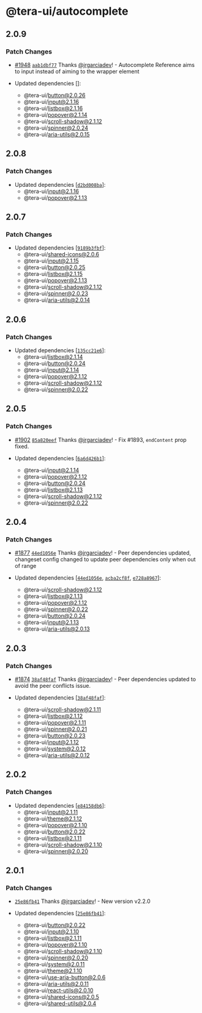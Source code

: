 # @tera-ui/autocomplete

## 2.0.9

### Patch Changes

- [#1948](https://github.com/nextui-org/nextui/pull/1948) [`aab1dbf77`](https://github.com/nextui-org/nextui/commit/aab1dbf77cee29375bf958e44bdf1d6da037cf1f) Thanks [@jrgarciadev](https://github.com/jrgarciadev)! - Autocomplete Reference aims to input instead of aiming to the wrapper element

- Updated dependencies []:
  - @tera-ui/button@2.0.26
  - @tera-ui/input@2.1.16
  - @tera-ui/listbox@2.1.16
  - @tera-ui/popover@2.1.14
  - @tera-ui/scroll-shadow@2.1.12
  - @tera-ui/spinner@2.0.24
  - @tera-ui/aria-utils@2.0.15

## 2.0.8

### Patch Changes

- Updated dependencies [[`d2bd008ba`](https://github.com/nextui-org/nextui/commit/d2bd008ba3d4de73f4405f1997b15466efd19a81)]:
  - @tera-ui/input@2.1.16
  - @tera-ui/popover@2.1.13

## 2.0.7

### Patch Changes

- Updated dependencies [[`9189b3fbf`](https://github.com/nextui-org/nextui/commit/9189b3fbf2d6d6cc6566009c71b37d5fcc566291)]:
  - @tera-ui/shared-icons@2.0.6
  - @tera-ui/input@2.1.15
  - @tera-ui/button@2.0.25
  - @tera-ui/listbox@2.1.15
  - @tera-ui/popover@2.1.13
  - @tera-ui/scroll-shadow@2.1.12
  - @tera-ui/spinner@2.0.23
  - @tera-ui/aria-utils@2.0.14

## 2.0.6

### Patch Changes

- Updated dependencies [[`135cc21e6`](https://github.com/nextui-org/nextui/commit/135cc21e6f0f2bee1f19e7e5799b6cea8179b7f5)]:
  - @tera-ui/listbox@2.1.14
  - @tera-ui/button@2.0.24
  - @tera-ui/input@2.1.14
  - @tera-ui/popover@2.1.12
  - @tera-ui/scroll-shadow@2.1.12
  - @tera-ui/spinner@2.0.22

## 2.0.5

### Patch Changes

- [#1902](https://github.com/nextui-org/nextui/pull/1902) [`85a820eef`](https://github.com/nextui-org/nextui/commit/85a820eeffe5df87e7622b0983788eb50adafe20) Thanks [@jrgarciadev](https://github.com/jrgarciadev)! - Fix #1893, `endContent` prop fixed.

- Updated dependencies [[`6a6d426b1`](https://github.com/nextui-org/nextui/commit/6a6d426b10fa7f92dfb20611e261347027393193)]:
  - @tera-ui/input@2.1.14
  - @tera-ui/popover@2.1.12
  - @tera-ui/button@2.0.24
  - @tera-ui/listbox@2.1.13
  - @tera-ui/scroll-shadow@2.1.12
  - @tera-ui/spinner@2.0.22

## 2.0.4

### Patch Changes

- [#1877](https://github.com/nextui-org/nextui/pull/1877) [`44ed1056e`](https://github.com/nextui-org/nextui/commit/44ed1056e717c56633f60cf289f78e9c7b83b648) Thanks [@jrgarciadev](https://github.com/jrgarciadev)! - Peer dependencies updated, changeset config changed to update peer dependencies only when out of range

- Updated dependencies [[`44ed1056e`](https://github.com/nextui-org/nextui/commit/44ed1056e717c56633f60cf289f78e9c7b83b648), [`acba2cf8f`](https://github.com/nextui-org/nextui/commit/acba2cf8f5ba1526bd44c6851e0ed7fdc6c0b8ae), [`e728a8967`](https://github.com/nextui-org/nextui/commit/e728a8967b1775be6a919f3b6bd6fc2267cc002d)]:
  - @tera-ui/scroll-shadow@2.1.12
  - @tera-ui/listbox@2.1.13
  - @tera-ui/popover@2.1.12
  - @tera-ui/spinner@2.0.22
  - @tera-ui/button@2.0.24
  - @tera-ui/input@2.1.13
  - @tera-ui/aria-utils@2.0.13

## 2.0.3

### Patch Changes

- [#1874](https://github.com/nextui-org/nextui/pull/1874) [`38af48faf`](https://github.com/nextui-org/nextui/commit/38af48faf5b62d2f81f2402f3d83d78991eb46e0) Thanks [@jrgarciadev](https://github.com/jrgarciadev)! - Peer dependencies updated to avoid the peer conflicts issue.

- Updated dependencies [[`38af48faf`](https://github.com/nextui-org/nextui/commit/38af48faf5b62d2f81f2402f3d83d78991eb46e0)]:
  - @tera-ui/scroll-shadow@2.1.11
  - @tera-ui/listbox@2.1.12
  - @tera-ui/popover@2.1.11
  - @tera-ui/spinner@2.0.21
  - @tera-ui/button@2.0.23
  - @tera-ui/input@2.1.12
  - @tera-ui/system@2.0.12
  - @tera-ui/aria-utils@2.0.12

## 2.0.2

### Patch Changes

- Updated dependencies [[`e84158db6`](https://github.com/nextui-org/nextui/commit/e84158db620954b0f1d71206acbf3d46f43b0b89)]:
  - @tera-ui/input@2.1.11
  - @tera-ui/theme@2.1.12
  - @tera-ui/popover@2.1.10
  - @tera-ui/button@2.0.22
  - @tera-ui/listbox@2.1.11
  - @tera-ui/scroll-shadow@2.1.10
  - @tera-ui/spinner@2.0.20

## 2.0.1

### Patch Changes

- [`25e86fb41`](https://github.com/nextui-org/nextui/commit/25e86fb41770d3cdae6dfdb79306b78fa02d8187) Thanks [@jrgarciadev](https://github.com/jrgarciadev)! - New version v2.2.0

- Updated dependencies [[`25e86fb41`](https://github.com/nextui-org/nextui/commit/25e86fb41770d3cdae6dfdb79306b78fa02d8187)]:
  - @tera-ui/button@2.0.22
  - @tera-ui/input@2.1.10
  - @tera-ui/listbox@2.1.11
  - @tera-ui/popover@2.1.10
  - @tera-ui/scroll-shadow@2.1.10
  - @tera-ui/spinner@2.0.20
  - @tera-ui/system@2.0.11
  - @tera-ui/theme@2.1.10
  - @tera-ui/use-aria-button@2.0.6
  - @tera-ui/aria-utils@2.0.11
  - @tera-ui/react-utils@2.0.10
  - @tera-ui/shared-icons@2.0.5
  - @tera-ui/shared-utils@2.0.4
